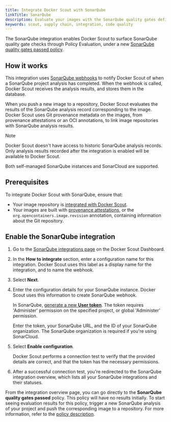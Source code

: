 ```yaml
---
title: Integrate Docker Scout with SonarQube
linkTitle: SonarQube
description: Evaluate your images with the SonarQube quality gates defined in your projects
keywords: scout, supply chain, integration, code quality
---
```


The SonarQube integration enables Docker Scout to surface SonarQube quality
gate checks through Policy Evaluation, under a new [SonarQube quality gates passed
policy](/scout/policy/index.md#sonarqube-quality-gates-passed).

## How it works

This integration uses [SonarQube
webhooks](https://docs.sonarsource.com/sonarqube/latest/project-administration/webhooks/)
to notify Docker Scout of when a SonarQube project analysis has completed. When
the webhook is called, Docker Scout receives the analysis results, and stores
them in the database.

When you push a new image to a repository, Docker Scout evaluates the results
of the SonarQube analysis record corresponding to the image. Docker Scout uses
Git provenance metadata on the images, from provenance attestations or an OCI
annotations, to link image repositories with SonarQube analysis results.

> [!NOTE]
>
> Docker Scout doesn't have access to historic SonarQube analysis records. Only
> analysis results recorded after the integration is enabled will be available
> to Docker Scout.

Both self-managed SonarQube instances and SonarCloud are supported.

## Prerequisites

To integrate Docker Scout with SonarQube, ensure that:

- Your image repository is [integrated with Docker Scout](../index.md#container-registries).
- Your images are built with [provenance attestations](../../../manuals/build/metadata/attestations/slsa-provenance.md),
  or the `org.opencontainers.image.revision` annotation,
  containing information about the Git repository.

## Enable the SonarQube integration

1. Go to the [SonarQube integrations page](https://scout.docker.com/settings/integrations/sonarqube/)
   on the Docker Scout Dashboard.
2. In the **How to integrate** section, enter a configuration name for this
   integration. Docker Scout uses this label as a display name for the
   integration, and to name the webhook.
3. Select **Next**.
4. Enter the configuration details for your SonarQube instance. Docker Scout
   uses this information to create SonarQube webhook.

   In SonarQube, [generate a new **User token**](https://docs.sonarsource.com/sonarqube/latest/user-guide/user-account/generating-and-using-tokens/#generating-a-token).
   The token requires 'Administer' permission on the specified project, or
   global 'Administer' permission.

   Enter the token, your SonarQube URL, and the ID of your SonarQube
   organization. The SonarQube organization is required if you're using
   SonarCloud.

5. Select **Enable configuration**.

   Docker Scout performs a connection test to verify that the provided details
   are correct, and that the token has the necessary permissions.

6. After a successful connection test, you're redirected to the SonarQube
   integration overview, which lists all your SonarQube integrations and their
   statuses.

From the integration overview page, you can go directly to the
**SonarQube quality gates passed** policy.
This policy will have no results initially. To start seeing evaluation results
for this policy, trigger a new SonarQube analysis of your project and push the
corresponding image to a repository. For more information, refer to the
[policy description](../../policy/index.md#sonarqube-quality-gates-passed).
